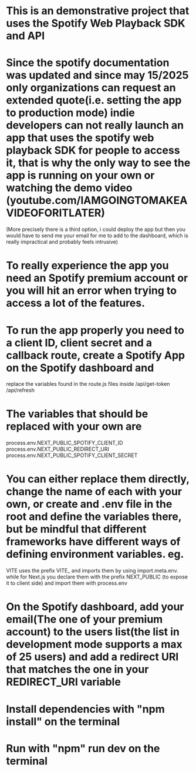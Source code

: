 # This is an demonstrative project that uses the Spotify Web Playback SDK and API

# Since the spotify documentation was updated and since may 15/2025 only organizations can request an extended quote(i.e. setting the app to production mode) indie developers can not really launch an app that uses the spotify web playback SDK for people to access it, that is why the only way to see the app is running on your own or watching the demo video (youtube.com/IAMGOINGTOMAKEAVIDEOFORITLATER)

(More precisely there is a third option, i could deploy the app but then you would have to send me your email for me to add to the dashboard, which is really impractical and probably feels intrusive)

# To really experience the app you need an Spotify premium account or you will hit an error when trying to access a lot of the features.

# To run the app properly you need to a client ID, client secret and a callback route, create a Spotify App on the Spotify dashboard and

replace the variables found in the route.js files inside
/api/get-token
/api/refresh

# The variables that should be replaced with your own are

process.env.NEXT_PUBLIC_SPOTIFY_CLIENT_ID
process.env.NEXT_PUBLIC_REDIRECT_URI
process.env.NEXT_PUBLIC_SPOTIFY_CLIENT_SECRET

# You can either replace them directly, change the name of each with your own, or create and .env file in the root and define the variables there, but be mindful that different frameworks have different ways of defining environment variables. eg.

VITE uses the prefix VITE\_ and imports them by using import.meta.env. while for Next.js you declare them with the prefix NEXT_PUBLIC (to expose it to client side) and import them with process.env

# On the Spotify dashboard, add your email(The one of your premium account) to the users list(the list in development mode supports a max of 25 users) and add a redirect URI that matches the one in your REDIRECT_URI variable

# Install dependencies with "npm install" on the terminal

# Run with "npm" run dev on the terminal
